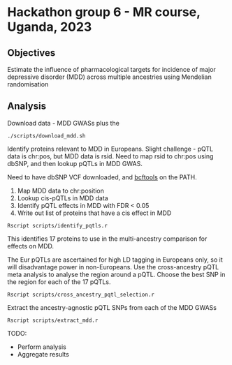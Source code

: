 # Hackathon group 6 - MR course, Uganda, 2023

## Objectives

Estimate the influence of pharmacological targets for incidence of major depressive disorder (MDD) across multiple ancestries using Mendelian randomisation

## Analysis

Download data - MDD GWASs plus the 

```
./scripts/download_mdd.sh
```

Identify proteins relevant to MDD in Europeans. Slight challenge - pQTL data is chr:pos, but MDD data is rsid. Need to map rsid to chr:pos using dbSNP, and then lookup pQTLs in MDD GWAS.

Need to have dbSNP VCF downloaded, and [bcftools](https://samtools.github.io/bcftools/bcftools.html) on the PATH.

1. Map MDD data to chr:position
2. Lookup cis-pQTLs in MDD data
3. Identify pQTL effects in MDD with FDR < 0.05
4. Write out list of proteins that have a cis effect in MDD

```
Rscript scripts/identify_pqtls.r
```

This identifies 17 proteins to use in the multi-ancestry comparison for effects on MDD.

The Eur pQTLs are ascertained for high LD tagging in Europeans only, so it will disadvantage power in non-Europeans. Use the cross-ancestry pQTL meta analysis to analyse the region around a pQTL. Choose the best SNP in the region for each of the 17 pQTLs.

```
Rscript scripts/cross_ancestry_pqtl_selection.r
```

Extract the ancestry-agnostic pQTL SNPs from each of the MDD GWASs

```
Rscript scripts/extract_mdd.r
```


TODO:

- Perform analysis
- Aggregate results



